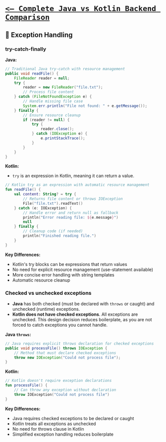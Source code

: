 # [`<— Complete Java vs Kotlin Backend Comparison`](../README.md)

## 🧾 Exception Handling

### try-catch-finally

**Java:**

```java
// Traditional Java try-catch with resource management
public void readFile() {
    FileReader reader = null;
    try {
        reader = new FileReader("file.txt");
        // Process file content
    } catch (FileNotFoundException e) {
        // Handle missing file case
        System.err.println("File not found: " + e.getMessage());
    } finally {
        // Ensure resource cleanup
        if (reader != null) {
            try {
                reader.close();
            } catch (IOException e) {
                e.printStackTrace();
            }
        }
    }
}
```

**Kotlin:**

- `try` is an expression in Kotlin, meaning it can return a value.

```kotlin
// Kotlin try as an expression with automatic resource management
fun readFile() {
    val content: String? = try {
        // Returns file content or throws IOException
        File("file.txt").readText()
    } catch (e: IOException) {
        // Handle error and return null as fallback
        println("Error reading file: ${e.message}")
        null
    } finally {
        // Cleanup code (if needed)
        println("Finished reading file.")
    }
}
```

**Key Differences:**
- Kotlin's try blocks can be expressions that return values
- No need for explicit resource management (use-statement available)
- More concise error handling with string templates
- Automatic resource cleanup

### Checked vs unchecked exceptions

- **Java** has both checked (must be declared with `throws` or caught) and unchecked (runtime) exceptions.
- **Kotlin does not have checked exceptions**. All exceptions are unchecked. This design decision reduces boilerplate, as you are not forced to catch exceptions you cannot handle.

**Java `throws`:**

```java
// Java requires explicit throws declaration for checked exceptions
public void processFile() throws IOException {
    // Method that must declare checked exceptions
    throw new IOException("Could not process file");
}
```

**Kotlin:**

```kotlin
// Kotlin doesn't require exception declarations
fun processFile() {
    // Can throw any exception without declaration
    throw IOException("Could not process file")
}
```

**Key Differences:**
- Java requires checked exceptions to be declared or caught
- Kotlin treats all exceptions as unchecked
- No need for throws clause in Kotlin
- Simplified exception handling reduces boilerplate
